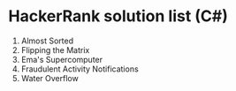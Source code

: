 # HackerRank solution list (C#)
1. Almost Sorted
2. Flipping the Matrix
3. Ema's Supercomputer
4. Fraudulent Activity Notifications
5. Water Overflow
